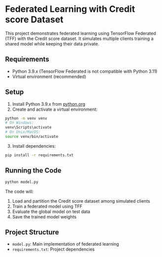 # Federated Learning with Credit score Dataset

This project demonstrates federated learning using TensorFlow Federated (TFF) with the Credit score dataset. It simulates multiple clients training a shared model while keeping their data private.

## Requirements

- Python 3.9.x (TensorFlow Federated is not compatible with Python 3.11)
- Virtual environment (recommended)

## Setup

1. Install Python 3.9.x from [python.org](https://www.python.org/downloads/)
2. Create and activate a virtual environment:
```bash
python -m venv venv
# On Windows:
venv\Scripts\activate
# On Unix/MacOS:
source venv/bin/activate
```

3. Install dependencies:
```bash
pip install -r requirements.txt
```

## Running the Code

```bash
python model.py
```

The code will:
1. Load and partition the Credit score dataset among simulated clients
2. Train a federated model using TFF
3. Evaluate the global model on test data
4. Save the trained model weights

## Project Structure

- `model.py`: Main implementation of federated learning
- `requirements.txt`: Project dependencies
